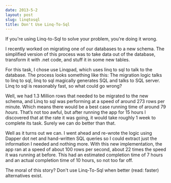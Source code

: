 ```yaml
---
date: 2013-5-2
layout: post
slug: linqtosql
title: Don't Use Linq-To-Sql
---
```


If you're using Linq-to-Sql to solve your problem, you're doing it wrong.  

I recently worked on migrating one of our databases to a new schema.  The simplified version of this process was to take data out of the database, transform it with .net code, and stuff it in some new tables.

For this task, I chose use Linqpad, which uses linq to sql to talk to the database.  The process looks something like this: The migration logic talks to linq to sql, linq to sql magically generates SQL and talks to SQL server.  Linq to sql is reasonably fast, so what could go wrong?
 
Well, we had 1.3 Million rows that needed to be migrated to the new schema, and Linq to sql was performing at a speed of around 273 rows per minute.  Which means there would be a best case running time of around 79 *hours*.  That’s not too awful, but after running the app for 15 hours I discovered that at the rate it was going, it would take roughly 1 week to complete its task.  Surely we can do better than that.

Well as it turns out we can.  I went ahead and re-wrote the logic using Dapper dot net and hand-written SQL queries so I could extract just the information I needed and nothing more.  With this new implementation, the app ran at a speed of about 100 rows per second, about 22 times the speed it was running at before.  This had an estimated completion time of 7 hours and an actual completion time of 10 hours, so not too far off.

The moral of this story?   Don't use Linq-To-Sql when better (read: faster) alternatives exist.
